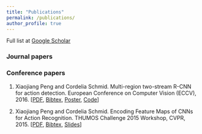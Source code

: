 ```yaml
---
title: "Publications"
permalink: /publications/
author_profile: true
---
```


Full list at [Google Scholar](https://scholar.google.com/citations?user=7oRD67kAAAAJ&hl=zh-CN)

### Journal papers

### Conference papers

 1. Xiaojiang Peng and Cordelia Schmid. Multi-region two-stream R-CNN for action detection. European Conference on Computer Vision (ECCV), 2016. [[PDF](https://xjpeng.weebly.com/uploads/5/5/4/4/55444193/eccv2016-update2.pdf), [Bibtex](https://hal.inria.fr/hal-01349107/bibtex), [Poster](https://xjpeng.weebly.com/uploads/5/5/4/4/55444193/p-3a-14.pdf), [Code](https://github.com/pengxj/action-faster-rcnn)]

 1. Xiaojiang Peng and Cordelia Schmid. Encoding Feature Maps of CNNs for Action Recognition. THUMOS Challenge 2015 Workshop, CVPR, 2015. [[PDF](https://xjpeng.weebly.com/uploads/5/5/4/4/55444193/th15_inria.pdf), [Bibtex](https://xjpeng.weebly.com/uploads/5/5/4/4/55444193/th15_inria.bib), [Slides](https://xjpeng.weebly.com/uploads/5/5/4/4/55444193/thumos15_lear_v3.pptx)]


